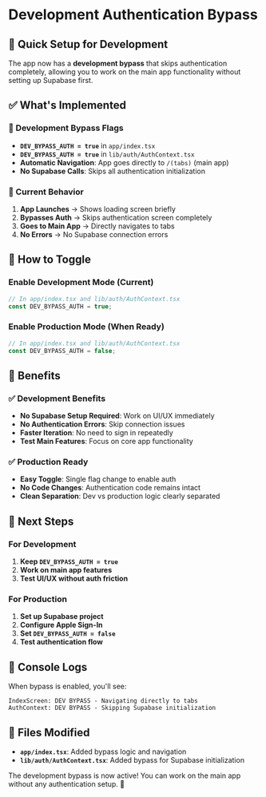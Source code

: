 # Development Authentication Bypass

## 🚀 **Quick Setup for Development**

The app now has a **development bypass** that skips authentication completely, allowing you to work on the main app functionality without setting up Supabase first.

## ✅ **What's Implemented**

### **🔧 Development Bypass Flags**
- **`DEV_BYPASS_AUTH = true`** in `app/index.tsx`
- **`DEV_BYPASS_AUTH = true`** in `lib/auth/AuthContext.tsx`
- **Automatic Navigation**: App goes directly to `/(tabs)` (main app)
- **No Supabase Calls**: Skips all authentication initialization

### **📱 Current Behavior**
1. **App Launches** → Shows loading screen briefly
2. **Bypasses Auth** → Skips authentication screen completely  
3. **Goes to Main App** → Directly navigates to tabs
4. **No Errors** → No Supabase connection errors

## 🔄 **How to Toggle**

### **Enable Development Mode (Current)**
```typescript
// In app/index.tsx and lib/auth/AuthContext.tsx
const DEV_BYPASS_AUTH = true;
```

### **Enable Production Mode (When Ready)**
```typescript
// In app/index.tsx and lib/auth/AuthContext.tsx
const DEV_BYPASS_AUTH = false;
```

## 🎯 **Benefits**

### **✅ Development Benefits**
- **No Supabase Setup Required**: Work on UI/UX immediately
- **No Authentication Errors**: Skip connection issues
- **Faster Iteration**: No need to sign in repeatedly
- **Test Main Features**: Focus on core app functionality

### **✅ Production Ready**
- **Easy Toggle**: Single flag change to enable auth
- **No Code Changes**: Authentication code remains intact
- **Clean Separation**: Dev vs production logic clearly separated

## 🚀 **Next Steps**

### **For Development**
1. **Keep `DEV_BYPASS_AUTH = true`** 
2. **Work on main app features**
3. **Test UI/UX without auth friction**

### **For Production**
1. **Set up Supabase project**
2. **Configure Apple Sign-In**
3. **Set `DEV_BYPASS_AUTH = false`**
4. **Test authentication flow**

## 📝 **Console Logs**

When bypass is enabled, you'll see:
```
IndexScreen: DEV BYPASS - Navigating directly to tabs
AuthContext: DEV BYPASS - Skipping Supabase initialization
```

## 🔧 **Files Modified**

- **`app/index.tsx`**: Added bypass logic and navigation
- **`lib/auth/AuthContext.tsx`**: Added bypass for Supabase initialization

The development bypass is now active! You can work on the main app without any authentication setup. 🎉
